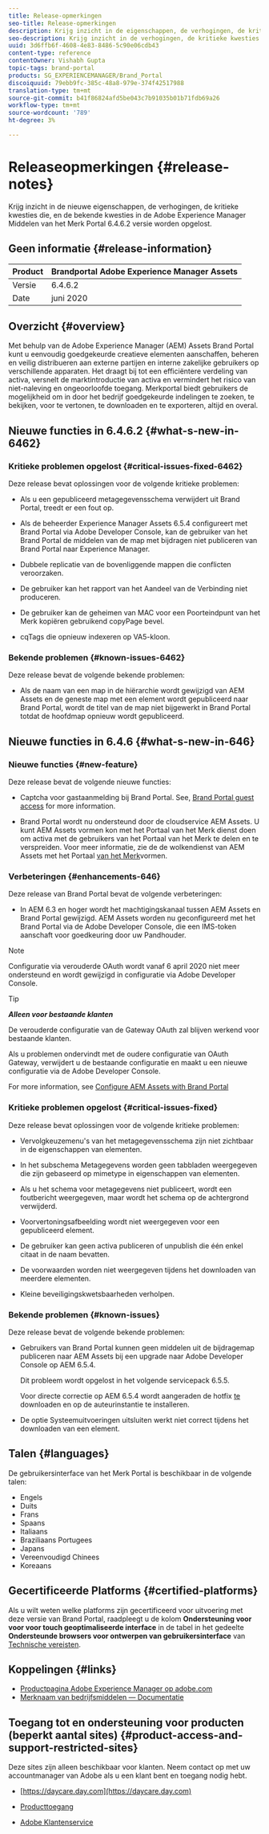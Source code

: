 ```yaml
---
title: Release-opmerkingen
seo-title: Release-opmerkingen
description: Krijg inzicht in de eigenschappen, de verhogingen, de kritieke kwesties die, en de bekende kwesties in de Adobe Experience Manager Middelen van het Merk Portal 6.4.6.2 versie worden opgelost.
seo-description: Krijg inzicht in de verhogingen, de kritieke kwesties die, en bekende kwesties in de Adobe Experience Manager Middelen van het Merk Portal 6.4.6.2 versie worden opgelost.
uuid: 3d6ffb6f-4608-4e83-8486-5c90e06cdb43
content-type: reference
contentOwner: Vishabh Gupta
topic-tags: brand-portal
products: SG_EXPERIENCEMANAGER/Brand_Portal
discoiquuid: 79ebb9fc-385c-48a8-979e-374f42517988
translation-type: tm+mt
source-git-commit: b41f86824afd5be043c7b91035b01b71fdb69a26
workflow-type: tm+mt
source-wordcount: '789'
ht-degree: 3%

---
```



# Releaseopmerkingen {#release-notes}

Krijg inzicht in de nieuwe eigenschappen, de verhogingen, de kritieke kwesties die, en de bekende kwesties in de Adobe Experience Manager Middelen van het Merk Portal 6.4.6.2 versie worden opgelost.

## Geen informatie {#release-information}

| Product | Brandportal Adobe Experience Manager Assets |
|---|---|
| Versie | 6.4.6.2 |
| Date | juni 2020 |

## Overzicht {#overview}

Met behulp van de Adobe Experience Manager (AEM) Assets Brand Portal kunt u eenvoudig goedgekeurde creatieve elementen aanschaffen, beheren en veilig distribueren aan externe partijen en interne zakelijke gebruikers op verschillende apparaten. Het draagt bij tot een efficiëntere verdeling van activa, versnelt de marktintroductie van activa en vermindert het risico van niet-naleving en ongeoorloofde toegang. Merkportal biedt gebruikers de mogelijkheid om in door het bedrijf goedgekeurde indelingen te zoeken, te bekijken, voor te vertonen, te downloaden en te exporteren, altijd en overal.

## Nieuwe functies in 6.4.6.2 {#what-s-new-in-6462}

### Kritieke problemen opgelost {#critical-issues-fixed-6462}

Deze release bevat oplossingen voor de volgende kritieke problemen:

* Als u een gepubliceerd metagegevensschema verwijdert uit Brand Portal, treedt er een fout op.

* Als de beheerder Experience Manager Assets 6.5.4 configureert met Brand Portal via Adobe Developer Console, kan de gebruiker van het Brand Portal de middelen van de map met bijdragen niet publiceren van Brand Portal naar Experience Manager.

* Dubbele replicatie van de bovenliggende mappen die conflicten veroorzaken.

* De gebruiker kan het rapport van het Aandeel van de Verbinding niet produceren.

* De gebruiker kan de geheimen van MAC voor een Poorteindpunt van het Merk kopiëren gebruikend copyPage bevel.

* cqTags die opnieuw indexeren op VA5-kloon.


### Bekende problemen {#known-issues-6462}

Deze release bevat de volgende bekende problemen:

* Als de naam van een map in de hiërarchie wordt gewijzigd van AEM Assets en de geneste map met een element wordt gepubliceerd naar Brand Portal, wordt de titel van de map niet bijgewerkt in Brand Portal totdat de hoofdmap opnieuw wordt gepubliceerd.


## Nieuwe functies in 6.4.6 {#what-s-new-in-646}

### Nieuwe functies {#new-feature}

Deze release bevat de volgende nieuwe functies:

* Captcha voor gastaanmelding bij Brand Portal. See, [Brand Portal guest access](../using/guest-access.md) for more information.

* Brand Portal wordt nu ondersteund door de cloudservice AEM Assets. U kunt AEM Assets vormen kon met het Portaal van het Merk dienst doen om activa met de gebruikers van het Portaal van het Merk te delen en te verspreiden.
Voor meer informatie, zie de de wolkendienst van AEM Assets met het Portaal [van het Merk](https://docs.adobe.com/content/help/en/experience-manager-cloud-service/assets/brand-portal/configure-aem-assets-with-brand-portal.html)vormen.

### Verbeteringen {#enhancements-646}

Deze release van Brand Portal bevat de volgende verbeteringen:

* In AEM 6.3 en hoger wordt het machtigingskanaal tussen AEM Assets en Brand Portal gewijzigd. AEM Assets worden nu geconfigureerd met het Brand Portal via de Adobe Developer Console, die een IMS-token aanschaft voor goedkeuring door uw Pandhouder.

>[!NOTE]
>
>Configuratie via verouderde OAuth wordt vanaf 6 april 2020 niet meer ondersteund en wordt gewijzigd in configuratie via Adobe Developer Console.

>[!TIP]
>
>***Alleen voor bestaande klanten***
>
>De verouderde configuratie van de Gateway OAuth zal blijven werkend voor bestaande klanten.
>
>Als u problemen ondervindt met de oudere configuratie van OAuth Gateway, verwijdert u de bestaande configuratie en maakt u een nieuwe configuratie via de Adobe Developer Console.

For more information, see [Configure AEM Assets with Brand Portal](configure-aem-assets-with-brand-portal.md)

### Kritieke problemen opgelost {#critical-issues-fixed}

Deze release bevat oplossingen voor de volgende kritieke problemen:

* Vervolgkeuzemenu&#39;s van het metagegevensschema zijn niet zichtbaar in de eigenschappen van elementen.

* In het subschema Metagegevens worden geen tabbladen weergegeven die zijn gebaseerd op mimetype in eigenschappen van elementen.

* Als u het schema voor metagegevens niet publiceert, wordt een foutbericht weergegeven, maar wordt het schema op de achtergrond verwijderd.

* Voorvertoningsafbeelding wordt niet weergegeven voor een gepubliceerd element.

* De gebruiker kan geen activa publiceren of unpublish die één enkel citaat in de naam bevatten.

* De voorwaarden worden niet weergegeven tijdens het downloaden van meerdere elementen.

* Kleine beveiligingskwetsbaarheden verholpen.

### Bekende problemen {#known-issues}

Deze release bevat de volgende bekende problemen:

* Gebruikers van Brand Portal kunnen geen middelen uit de bijdragemap publiceren naar AEM Assets bij een upgrade naar Adobe Developer Console op AEM 6.5.4.

   Dit probleem wordt opgelost in het volgende servicepack 6.5.5.

   Voor directe correctie op AEM 6.5.4 wordt aangeraden de hotfix [te](https://www.adobeaemcloud.com/content/marketplace/marketplaceProxy.html?packagePath=/content/companies/public/adobe/packages/cq650/hotfix/cq-6.5.0-hotfix-33041) downloaden en op de auteurinstantie te installeren.

* De optie Systeemuitvoeringen uitsluiten werkt niet correct tijdens het downloaden van een element.


## Talen {#languages}

De gebruikersinterface van het Merk Portal is beschikbaar in de volgende talen:

* Engels
* Duits
* Frans
* Spaans
* Italiaans
* Braziliaans Portugees
* Japans
* Vereenvoudigd Chinees
* Koreaans

## Gecertificeerde Platforms {#certified-platforms}

Als u wilt weten welke platforms zijn gecertificeerd voor uitvoering met deze versie van Brand Portal, raadpleegt u de kolom **Ondersteuning voor voor voor touch geoptimaliseerde interface** in de tabel in het gedeelte **Ondersteunde browsers voor ontwerpen van gebruikersinterface** van [Technische vereisten](https://helpx.adobe.com/experience-manager/6-4/sites/deploying/using/technical-requirements.html).

## Koppelingen {#links}

* [Productpagina Adobe Experience Manager op adobe.com](http://www.adobe.com/in/marketing-cloud/experience-manager.html)
* [Merknaam van bedrijfsmiddelen — Documentatie](https://helpx.adobe.com/nl/experience-manager/brand-portal/user-guide.html)

## Toegang tot en ondersteuning voor producten (beperkt aantal sites) {#product-access-and-support-restricted-sites}

Deze sites zijn alleen beschikbaar voor klanten. Neem contact op met uw accountmanager van Adobe als u een klant bent en toegang nodig hebt.

* [https://daycare.day.com](https://daycare.day.com)

* [Producttoegang](https://login.marketing.adobe.com)

* [Adobe Klantenservice](https://helpx.adobe.com/contact.html)
